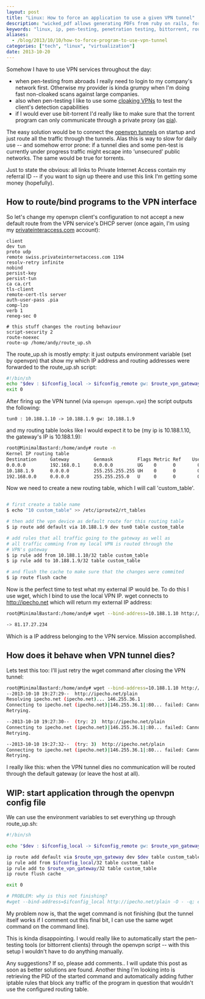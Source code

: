 ```yaml
---
layout: post
title: "Linux: How to force an application to use a given VPN tunnel"
description: "wicked_pdf allows generating PDFs from ruby on rails, for free!"
keywords: "linux, ip, pen-testing, penetration testing, bittorrent, routing"
aliases:
  - /blog/2013/10/10/how-to-force-program-to-use-vpn-tunnel
categories: ["tech", "linux", "virtualization"]
date: 2013-10-20
---
```

Somehow I have to use VPN services throughout the day:

* when pen-testing from abroads I really need to login to my company's network first. Otherwise my provider is kinda grumpy when I'm doing fast non-cloaked scans against large companies.
* also when pen-testing I like to use some [cloaking VPNs](https://www.privateinternetaccess.com/pages/buy-vpn/SNIKT001) to test the client's detection capabilities
* if I would ever use bit-torrent I'd really like to make sure that the torrent program can only communicate through a private proxy (as [pia](https://www.privateinternetaccess.com/pages/buy-vpn/SNIKT001)).

The easy solution would be to connect the [openvpn tunnels](http://openvpn.net) on startup and just route all the traffic through the tunnels. Alas this is way to slow for daily use -- and somehow error prone: if a tunnel dies and some pen-test is currently under progress traffic might escape into 'unsecured' public networks. The same would be true for torrents.

<!-- more -->

Just to state the obvious: all links to Private Internet Access contain my referral ID -- if you want to sign up theere and use this link I'm getting some money (hopefully).

## How to route/bind programs to the VPN interface

So let's change my openvpn client's configuration to not accept a new default route from the VPN service's DHCP server (once again, I'm using my [privateinteraccess.com](https://www.privateinternetaccess.com/pages/buy-vpn/SNIKT001) account):

~~~ 
client
dev tun
proto udp
remote swiss.privateinternetaccess.com 1194
resolv-retry infinite
nobind
persist-key
persist-tun
ca ca.crt
tls-client
remote-cert-tls server
auth-user-pass .pia
comp-lzo
verb 1
reneg-sec 0

# this stuff changes the routing behaviour
script-security 2
route-noexec
route-up /home/andy/route_up.sh
~~~

The route_up.sh is mostly empty: it just outputs environment variable (set by openvpn) that show my which IP address and routing addresses were forwarded to the route_up.sh script:

~~~ bash
#!/bin/sh
echo "$dev : $ifconfig_local -> $ifconfig_remote gw: $route_vpn_gateway"
exit 0
~~~

After firing up the VPN tunnel (via `openvpn openvpn.vpn`) the script outputs the following:

~~~
tun0 : 10.188.1.10 -> 10.188.1.9 gw: 10.188.1.9
~~~

and my routing table looks like I would expect it to be (my ip is 10.188.1.10, the gateway's IP is 10.188.1.9):

~~~ bash
root@MinimalBastard:/home/andy# route -n
Kernel IP routing table
Destination     Gateway         Genmask         Flags Metric Ref    Use Iface
0.0.0.0         192.168.0.1     0.0.0.0         UG    0      0        0 eth0
10.188.1.9      0.0.0.0         255.255.255.255 UH    0      0        0 tun0
192.168.0.0     0.0.0.0         255.255.255.0   U     0      0        0 eth0
~~~

Now we need to create a new routing table, which I will call 'custom_table'.

~~~ bash

# first create a table name
$ echo "10 custom_table" >> /etc/iproute2/rt_tables

# then add the vpn device as default route for this routing table
$ ip route add default via 10.188.1.9 dev tun0 table custom_table

# add rules that all traffic going to the gateway as well as
# all traffic comming from my local VPN is routed through the
# VPN's gateway
$ ip rule add from 10.188.1.10/32 table custom_table
$ ip rule add to 10.188.1.9/32 table custom_table

# and flush the cache to make sure that the changes were commited
$ ip route flush cache
~~~

Now is the perfect time to test what my external IP would be. To do this I use wget, which I bind to use the local VPN IP. wget connects to http://ipecho.net which will return my external IP address:

~~~ bash
root@MinimalBastard:/home/andy# wget --bind-address=10.188.1.10 http://ipecho.net/plain -O - -q; echo

-> 81.17.27.234
~~~

Which is a IP address belonging to the VPN service. Mission accomplished.

## How does it behave when VPN tunnel dies?

Lets test this too: I'll just retry the wget command after closing the VPN tunnel:

~~~ bash
root@MinimalBastard:/home/andy# wget --bind-address=10.188.1.10 http://ipecho.net/plain 
--2013-10-10 19:27:29--  http://ipecho.net/plain
Resolving ipecho.net (ipecho.net)... 146.255.36.1
Connecting to ipecho.net (ipecho.net)|146.255.36.1|:80... failed: Cannot assign requested address.
Retrying.

--2013-10-10 19:27:30--  (try: 2)  http://ipecho.net/plain
Connecting to ipecho.net (ipecho.net)|146.255.36.1|:80... failed: Cannot assign requested address.
Retrying.

--2013-10-10 19:27:32--  (try: 3)  http://ipecho.net/plain
Connecting to ipecho.net (ipecho.net)|146.255.36.1|:80... failed: Cannot assign requested address.
Retrying.
~~~

I really like this: when the VPN tunnel dies no communication will be routed through the default gateway (or leave the host at all).

## WIP: start application through the openvpn config file

We can use the environment variables to set everything up through route_up.sh:

~~~ bash
#!/bin/sh

echo "$dev : $ifconfig_local -> $ifconfig_remote gw: $route_vpn_gateway"

ip route add default via $route_vpn_gateway dev $dev table custom_table
ip rule add from $ifconfig_local/32 table custom_table
ip rule add to $route_vpn_gateway/32 table custom_table
ip route flush cache

exit 0

# PROBLEM: why is this not finishing?
#wget --bind-address=$ifconfig_local http://ipecho.net/plain -O - -q; echo 
~~~

My problem now is, that the wget command is not finishing (but the tunnel itself works if I comment out this final bit, I can use the same wget command on the command line).

This is kinda disappointing. I would really like to automatically start the pen-testing tools (or bittorrent clients) through the openvpn script -- with this setup I wouldn't have to do anything manually.

Any suggestions? If so, please add comments.. I will update this post as soon as better solutions are found. Another thing I'm looking into is retrieving the PID of the started command and automatically adding futher iptable rules that block any traffic of the program in question that wouldn't use the configured routing table.
